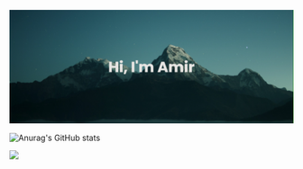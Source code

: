 

<!--
**AmirRMoezi/AmirRMoezi** is a ✨ _special_ ✨ repository because its `README.md` (this file) appears on your GitHub profile.

Here are some ideas to get you started:
## Hi there 👋
- 🔭 I’m currently working on ...
- 🌱 I’m currently learning ...
- 👯 I’m looking to collaborate on ...
- 🤔 I’m looking for help with ...
- 💬 Ask me about ...
- 📫 How to reach me: ...
- 😄 Pronouns: ...
- ⚡ Fun fact: ...
-->
[![MasterHead](https://github.com/AmirRMoezi/AmirRMoezi/blob/main/banner.png)](https://github.com/AmirRMoez)

![Anurag's GitHub stats](https://github-readme-stats.vercel.app/api?username=AmirRMoezi&show_icons=true&theme=radical)

![](https://komarev.com/ghpvc/?username=AmirRMoezi)
